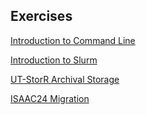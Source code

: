 ## Exercises

[Introduction to Command Line](https://github.com/ryandkuster/2024_10_04_practice_data/wiki/intro_to_command_line)

[Introduction to Slurm](https://github.com/ryandkuster/2024_10_04_practice_data/wiki/intro_to_slurm)

[UT-StorR Archival Storage](https://github.com/ryandkuster/HPC_workshop/wiki/UT%E2%80%90StorR-Archival-Storage)

[ISAAC24 Migration]()
